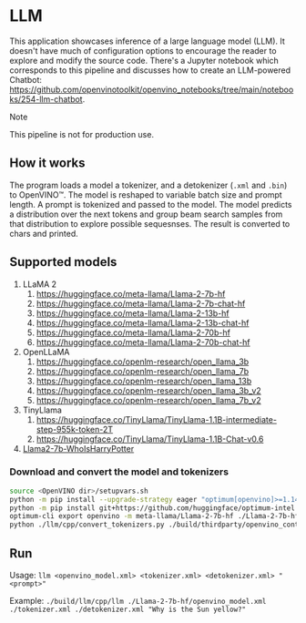 # LLM

This application showcases inference of a large language model (LLM). It doesn't have much of configuration options to encourage the reader to explore and modify the source code. There's a Jupyter notebook which corresponds to this pipeline and discusses how to create an LLM-powered Chatbot: https://github.com/openvinotoolkit/openvino_notebooks/tree/main/notebooks/254-llm-chatbot.

> [!NOTE]
> This pipeline is not for production use.

## How it works

The program loads a model a tokenizer, and a detokenizer (`.xml` and `.bin`) to OpenVINO™. The model is reshaped to variable batch size and prompt length. A prompt is tokenized and passed to the model. The model predicts a distribution over the next tokens and group beam search samples from that distribution to explore possible sequesnses. The result is converted to chars and printed.

## Supported models

1. LLaMA 2
   1. https://huggingface.co/meta-llama/Llama-2-7b-hf
   2. https://huggingface.co/meta-llama/Llama-2-7b-chat-hf
   3. https://huggingface.co/meta-llama/Llama-2-13b-hf
   4. https://huggingface.co/meta-llama/Llama-2-13b-chat-hf
   5. https://huggingface.co/meta-llama/Llama-2-70b-hf
   6. https://huggingface.co/meta-llama/Llama-2-70b-chat-hf
2. OpenLLaMA
   1. https://huggingface.co/openlm-research/open_llama_3b
   2. https://huggingface.co/openlm-research/open_llama_7b
   3. https://huggingface.co/openlm-research/open_llama_13b
   4. https://huggingface.co/openlm-research/open_llama_3b_v2
   5. https://huggingface.co/openlm-research/open_llama_7b_v2
4. TinyLlama
   1. https://huggingface.co/TinyLlama/TinyLlama-1.1B-intermediate-step-955k-token-2T
   2. https://huggingface.co/TinyLlama/TinyLlama-1.1B-Chat-v0.6
4. [Llama2-7b-WhoIsHarryPotter](https://huggingface.co/microsoft/Llama2-7b-WhoIsHarryPotter)

### Download and convert the model and tokenizers

```sh
source <OpenVINO dir>/setupvars.sh
python -m pip install --upgrade-strategy eager "optimum[openvino]>=1.14" thirdparty/openvino_contrib/modules/custom_operations/[transformers] --extra-index-url https://download.pytorch.org/whl/cpu
python -m pip install git+https://github.com/huggingface/optimum-intel.git@5dac93d6e8d15c96fe061c653d82b7afd54954db
optimum-cli export openvino -m meta-llama/Llama-2-7b-hf ./Llama-2-7b-hf/
python ./llm/cpp/convert_tokenizers.py ./build/thirdparty/openvino_contrib/modules/custom_operations/user_ie_extensions/libuser_ov_extensions.so ./Llama-2-7b-hf/
```

## Run

Usage: `llm <openvino_model.xml> <tokenizer.xml> <detokenizer.xml> "<prompt>"`

Example: `./build/llm/cpp/llm ./Llama-2-7b-hf/openvino_model.xml ./tokenizer.xml ./detokenizer.xml "Why is the Sun yellow?"`
